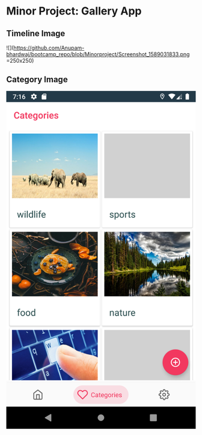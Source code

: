 # Minor Project: Gallery App

## Timeline Image 
![](https://github.com/Anupam-bhardwaj/bootcamp_repo/blob/Minorproject/Screenshot_1589031833.png =250x250)

## Category Image
![](https://github.com/Anupam-bhardwaj/bootcamp_repo/blob/Minorproject/Screenshot_1589031979.png)
